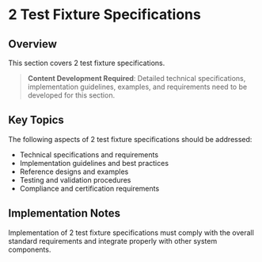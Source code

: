 # 2 Test Fixture Specifications

## Overview

This section covers 2 test fixture specifications.

> **Content Development Required**: Detailed technical specifications, implementation guidelines, examples, and requirements need to be developed for this section.

## Key Topics

The following aspects of 2 test fixture specifications should be addressed:

- Technical specifications and requirements
- Implementation guidelines and best practices
- Reference designs and examples
- Testing and validation procedures
- Compliance and certification requirements

## Implementation Notes

Implementation of 2 test fixture specifications must comply with the overall standard requirements and integrate properly with other system components.

